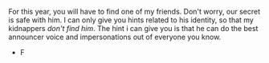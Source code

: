 For this year, you will have to find one of my friends. Don't worry, our secret is safe with him. I can only give you hints related to his identity, so that my kidnappers _don't find him_. The hint i can give you is that he can do the best announcer voice and impersonations out of everyone you know.

- F
